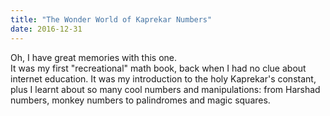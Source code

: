 ```yaml
---
title: "The Wonder World of Kaprekar Numbers"
date: 2016-12-31
---
```

Oh, I have great memories with this one.\
It was my first "recreational" math book, back when I had no clue about internet education. It was my introduction to the holy Kaprekar's constant, plus I learnt about so many cool numbers and manipulations: from Harshad numbers, monkey numbers to palindromes and magic squares.